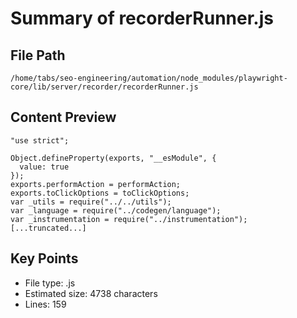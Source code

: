 # Summary of recorderRunner.js
  
## File Path
`/home/tabs/seo-engineering/automation/node_modules/playwright-core/lib/server/recorder/recorderRunner.js`

## Content Preview
```
"use strict";

Object.defineProperty(exports, "__esModule", {
  value: true
});
exports.performAction = performAction;
exports.toClickOptions = toClickOptions;
var _utils = require("../../utils");
var _language = require("../codegen/language");
var _instrumentation = require("../instrumentation");
[...truncated...]
```

## Key Points
- File type: .js
- Estimated size: 4738 characters
- Lines: 159
